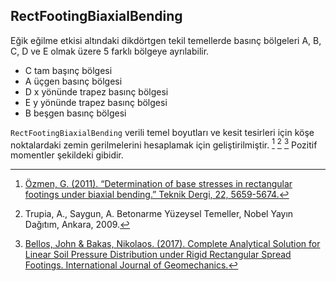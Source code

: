 ## RectFootingBiaxialBending
Eğik eğilme etkisi altındaki dikdörtgen tekil temellerde basınç bölgeleri A, B, C, D ve E olmak üzere 5 farklı bölgeye ayrılabilir.
- C tam başınç bölgesi
- A üçgen basınç bölgesi
- D x yönünde trapez basınç bölgesi
- E y yönünde trapez basınç bölgesi
- B beşgen basınç bölgesi

`RectFootingBiaxialBending` verili temel boyutları ve kesit tesirleri için köşe noktalardaki zemin gerilmelerini hesaplamak için geliştirilmiştir. [^1] [^2] [^3] Pozitif momentler şekildeki gibidir.

[^1]: [Özmen, G. (2011). “Determination of base stresses in rectangular footings under biaxial bending.” Teknik Dergi, 22, 5659-5674.](http://www.imo.org.tr/resimler/ekutuphane/pdf/16498_15_12.pdf) 

[^2]: Trupia, A., Saygun, A. Betonarme Yüzeysel Temeller, Nobel Yayın Dağıtım, Ankara, 2009. 

[^3]: [Bellos, John & Bakas, Nikolaos. (2017). Complete Analytical Solution for Linear Soil Pressure Distribution under Rigid Rectangular Spread Footings. International Journal of Geomechanics.](https://www.researchgate.net/publication/312362987_Complete_Analytical_Solution_for_Linear_Soil_Pressure_Distribution_under_Rigid_Rectangular_Spread_Footings)
